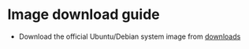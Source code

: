 # Image  download guide
* Download the official Ubuntu/Debian system image from [downloads](https://wiki.radxa.com/Rock3/downloads)

